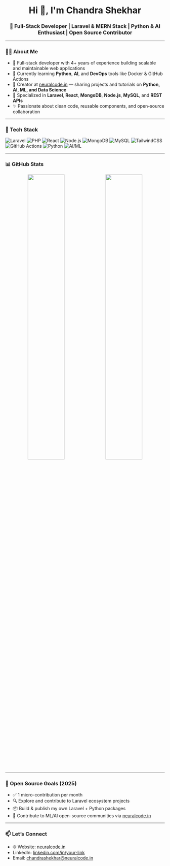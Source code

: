 <h1 align="center">Hi 👋, I'm Chandra Shekhar</h1>
<h3 align="center">🚀 Full-Stack Developer | Laravel & MERN Stack | Python & AI Enthusiast | Open Source Contributor</h3>

---

### 🧑‍💻 About Me

- 💼 Full-stack developer with 4+ years of experience building scalable and maintainable web applications
- 🌱 Currently learning **Python**, **AI**, and **DevOps** tools like Docker & GitHub Actions
- 🧠 Creator at [neuralcode.in](https://neuralcode.in) — sharing projects and tutorials on **Python, AI, ML, and Data Science**
- 🔧 Specialized in **Laravel**, **React**, **MongoDB**, **Node.js**, **MySQL**, and **REST APIs**
- ✨ Passionate about clean code, reusable components, and open-source collaboration

---

### 🔧 Tech Stack

![Laravel](https://img.shields.io/badge/Laravel-FC3A00?style=for-the-badge&logo=laravel&logoColor=white)
![PHP](https://img.shields.io/badge/PHP-777BB4?style=for-the-badge&logo=php&logoColor=white)
![React](https://img.shields.io/badge/React-20232A?style=for-the-badge&logo=react&logoColor=61DAFB)
![Node.js](https://img.shields.io/badge/Node.js-339933?style=for-the-badge&logo=node.js&logoColor=white)
![MongoDB](https://img.shields.io/badge/MongoDB-4DB33D?style=for-the-badge&logo=mongodb&logoColor=white)
![MySQL](https://img.shields.io/badge/MySQL-005C84?style=for-the-badge&logo=mysql&logoColor=white)
![TailwindCSS](https://img.shields.io/badge/TailwindCSS-38B2AC?style=for-the-badge&logo=tailwind-css&logoColor=white)
![GitHub Actions](https://img.shields.io/badge/GitHub_Actions-2088FF?style=for-the-badge&logo=github-actions&logoColor=white)
![Python](https://img.shields.io/badge/Python-3776AB?style=for-the-badge&logo=python&logoColor=white)
![AI/ML](https://img.shields.io/badge/AI%2FML-FF6F00?style=for-the-badge&logo=scikit-learn&logoColor=white)

---

### 📊 GitHub Stats

<p align="center">
  <img src="https://github-readme-stats.vercel.app/api?username=Chandrashekhar9&show_icons=true&theme=radical" width="48%" />
  <img src="https://github-readme-streak-stats.herokuapp.com/?user=Chandrashekhar9&theme=radical" width="48%" />
</p>

---

### 🧱 Open Source Goals (2025)

- ✅ 1 micro-contribution per month
- 🔍 Explore and contribute to Laravel ecosystem projects
- 📦 Build & publish my own Laravel + Python packages
- 🧪 Contribute to ML/AI open-source communities via [neuralcode.in](https://neuralcode.in)

---

### 📫 Let’s Connect

- 🌐 Website: [neuralcode.in](https://neuralcode.in)
- LinkedIn: [linkedin.com/in/your-link](https://linkedin.com/in/chandrashekhar09)
- Email: chandrashekhar@neuralcode.in
